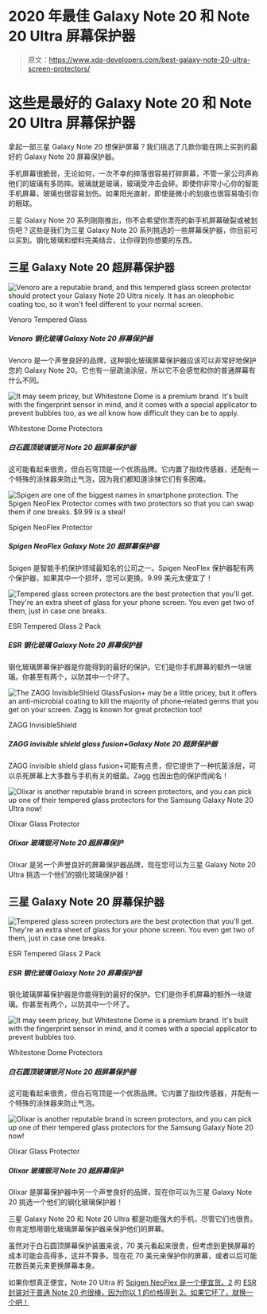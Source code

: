 # 2020 年最佳 Galaxy Note 20 和 Note 20 Ultra 屏幕保护器

> 原文：<https://www.xda-developers.com/best-galaxy-note-20-ultra-screen-protectors/>

# 这些是最好的 Galaxy Note 20 和 Note 20 Ultra 屏幕保护器

拿起一部三星 Galaxy Note 20 想保护屏幕？我们挑选了几款你能在网上买到的最好的 Galaxy Note 20 屏幕保护器。

手机屏幕很脆弱，无论如何，一次不幸的摔落很容易打碎屏幕，不管一家公司声称他们的玻璃有多防摔。玻璃就是玻璃，玻璃受冲击会碎。即使你非常小心你的智能手机屏幕，玻璃也很容易划伤。如果阳光直射，即使是微小的划痕也很容易吸引你的眼球。

三星 Galaxy Note 20 系列刚刚推出，你不会希望你漂亮的新手机屏幕破裂或被划伤吧？这些是我们为三星 Galaxy Note 20 系列挑选的一些屏幕保护器，你目前可以买到。钢化玻璃和塑料完美结合，让你得到你想要的东西。

## 三星 Galaxy Note 20 超屏幕保护器

 <picture>![Venoro are a reputable brand, and this tempered glass screen protector should protect your Galaxy Note 20 Ultra nicely. It has an oleophobic coating too, so it won't feel different to your normal screen.](img/2539827ea70d1a03f1e5e9570720afcb.png)</picture> 

Venoro Tempered Glass

##### Venoro 钢化玻璃 Galaxy Note 20 屏幕保护器

Venoro 是一个声誉良好的品牌，这种钢化玻璃屏幕保护器应该可以非常好地保护您的 Galaxy Note 20。它也有一层疏油涂层，所以它不会感觉和你的普通屏幕有什么不同。

 <picture>![It may seem pricey, but Whitestone Dome is a premium brand. It's built with the fingerprint sensor in mind, and it comes with a special applicator to prevent bubbles too, as we all know how difficult they can be to apply.](img/fdd296adeb6a23f4bdcd5420981cd028.png)</picture> 

Whitestone Dome Protectors

##### 白石圆顶玻璃银河 Note 20 超屏幕保护器

这可能看起来很贵，但白石穹顶是一个优质品牌。它内置了指纹传感器，还配有一个特殊的涂抹器来防止气泡，因为我们都知道涂抹它们有多困难。

 <picture>![Spigen are one of the biggest names in smartphone protection. The Spigen NeoFlex Protector comes with two protectors so that you can swap them if one breaks. $9.99 is a steal!](img/f229cbf3945f0d92fd2ec2efd6bb77e0.png)</picture> 

Spigen NeoFlex Protector

##### Spigen NeoFlex Galaxy Note 20 超屏幕保护器

Spigen 是智能手机保护领域最知名的公司之一。Spigen NeoFlex 保护器配有两个保护器，如果其中一个损坏，您可以更换。9.99 美元太便宜了！

 <picture>![Tempered glass screen protectors are the best protection that you'll get. They're an extra sheet of glass for your phone screen. You even get two of them, just in case one breaks. ](img/eb854c9935d91b21f9523aa7bd4bece5.png)</picture> 

ESR Tempered Glass 2 Pack

##### ESR 钢化玻璃 Galaxy Note 20 屏幕保护器

钢化玻璃屏幕保护器是你能得到的最好的保护。它们是你手机屏幕的额外一块玻璃。你甚至有两个，以防其中一个坏了。

 <picture>![The ZAGG InvisibleShield GlassFusion+ may be a little pricey, but it offers an anti-microbial coating to kill the majority of phone-related germs that you get on your screen. Zagg is known for great protection too!](img/582b26620b5a20e6f1710ccd6bfebec8.png)</picture> 

ZAGG InvisibleShield

##### ZAGG invisible shield glass fusion+Galaxy Note 20 超屏保护器

ZAGG invisible shield glass fusion+可能有点贵，但它提供了一种抗菌涂层，可以杀死屏幕上大多数与手机有关的细菌。Zagg 也因出色的保护而闻名！

 <picture>![Olixar is another reputable brand in screen protectors, and you can pick up one of their tempered glass protectors for the Samsung Galaxy Note 20 Ultra now!](img/4f579d14d9cd8afb900645d19421c009.png)</picture> 

Olixar Glass Protector

##### Olixar 玻璃银河 Note 20 超屏幕保护

Olixar 是另一个声誉良好的屏幕保护器品牌，现在您可以为三星 Galaxy Note 20 Ultra 挑选一个他们的钢化玻璃保护器！

## 三星 Galaxy Note 20 屏幕保护器

 <picture>![Tempered glass screen protectors are the best protection that you'll get. They're an extra sheet of glass for your phone screen. You even get two of them, just in case one breaks. ](img/f672671d009ea81da1c4ab00048277ca.png)</picture> 

ESR Tempered Glass 2 Pack

##### ESR 钢化玻璃 Galaxy Note 20 屏幕保护器

钢化玻璃屏幕保护器是你能得到的最好的保护。它们是你手机屏幕的额外一块玻璃。你甚至有两个，以防其中一个坏了。

 <picture>![It may seem pricey, but Whitestone Dome is a premium brand. It's built with the fingerprint sensor in mind, and it comes with a special applicator to prevent bubbles too.](img/ac5e026197c5507d080e8e77d2f59e76.png)</picture> 

Whitestone Dome Protectors

##### 白石圆顶玻璃银河 Note 20 超屏幕保护器

这可能看起来很贵，但白石穹顶是一个优质品牌。它内置了指纹传感器，并配有一个特殊的涂抹器来防止气泡。

 <picture>![Olixar is another reputable brand in screen protectors, and you can pick up one of their tempered glass protectors for the Samsung Galaxy Note 20 now!](img/c517e344734864f354c957a0e15119fb.png)</picture> 

Olixar Glass Protector

##### Olixar 玻璃银河 Note 20 超屏幕保护

Olixar 是屏幕保护器中另一个声誉良好的品牌，现在你可以为三星 Galaxy Note 20 挑选一个他们的钢化玻璃保护器！

三星 Galaxy Note 20 和 Note 20 Ultra 都是功能强大的手机，尽管它们也很贵。你肯定想用钢化玻璃屏幕保护器来保护他们的屏幕。

虽然对于白石圆顶屏幕保护装置来说，70 美元看起来很贵，但考虑到更换屏幕的成本可能会高得多，这并不算多。现在花 70 美元来保护你的屏幕，或者以后可能花数百美元来更换屏幕本身。

如果你想真正便宜，Note 20 Ultra 的 [Spigen NeoFlex 是一个便宜货。2](https://www.amazon.com/dp/B08CZ15HZR?tag=xda-6un7p33-20&ascsubtag=UUxdaUeUpU29407&asc_refurl=https%3A%2F%2Fwww.xda-developers.com%2Fbest-galaxy-note-20-ultra-screen-protectors%2F&asc_campaign=Short-Term) 的 [ESR 封装对于普通 Note 20 也很棒，因为你以 1 的价格得到 2。如果它坏了，就换一个吧！](https://www.amazon.com/dp/B08C59M2CQ?tag=xda-6un7p33-20&ascsubtag=UUxdaUeUpU29407&asc_refurl=https%3A%2F%2Fwww.xda-developers.com%2Fbest-galaxy-note-20-ultra-screen-protectors%2F&asc_campaign=Short-Term)